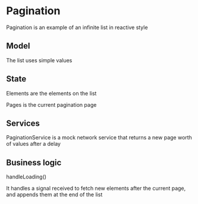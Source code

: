 # Pagination

Pagination is an example of an infinite list in reactive style

## Model

The list uses simple values

## State

Elements are the elements on the list

Pages is the current pagination page

## Services

PaginationService is a mock network service that returns a new page worth of values after a delay

## Business logic

handleLoading()

It handles a signal received to fetch new elements after the current page, and appends them at the end of the list

